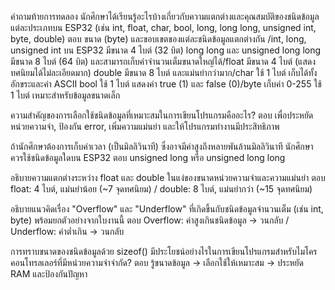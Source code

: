 คำถามท้ายการทดลอง
นักศึกษาได้เรียนรู้อะไรบ้างเกี่ยวกับความแตกต่างและคุณสมบัติของชนิดข้อมูลแต่ละประเภทบน ESP32 (เช่น int, float, char, bool, long, long long, unsigned int, byte, double)
ตอบ ขนาด (byte) และขอบเขตของแต่ละชนิดข้อมูลแตกต่างกัน /int, long, unsigned int บน ESP32 มีขนาด 4 ไบต์ (32 บิต)
long long และ unsigned long long มีขนาด 8 ไบต์ (64 บิต) และสามารถเก็บค่าจำนวนเต็มขนาดใหญ่ได้/float มีขนาด 4 ไบต์ (แสดงทศนิยมได้ไม่ละเอียดมาก)
double มีขนาด 8 ไบต์ และแม่นยำกว่ามาก/char ใช้ 1 ไบต์ เก็บได้ทั้งอักขระและค่า ASCII
bool ใช้ 1 ไบต์ แสดงค่า true (1) และ false (0)/byte เก็บค่า 0-255 ใช้ 1 ไบต์ เหมาะสำหรับข้อมูลขนาดเล็ก

ความสำคัญของการเลือกใช้ชนิดข้อมูลที่เหมาะสมในการเขียนโปรแกรมคืออะไร?
ตอบ เพื่อประหยัดหน่วยความจำ, ป้องกัน error, เพิ่มความแม่นยำ และให้โปรแกรมทำงานมีประสิทธิภาพ

ถ้านักศึกษาต้องการเก็บค่าเวลา (เป็นมิลลิวินาที) ซึ่งอาจมีค่าสูงถึงหลายพันล้านมิลลิวินาที นักศึกษาควรใช้ชนิดข้อมูลใดบน ESP32
ตอบ unsigned long หรือ unsigned long long

อธิบายความแตกต่างระหว่าง float และ double ในแง่ของขนาดหน่วยความจำและความแม่นยำ
ตอบ float: 4 ไบต์, แม่นยำน้อย (~7 จุดทศนิยม) / double: 8 ไบต์, แม่นยำกว่า (~15 จุดทศนิยม)

อธิบายแนวคิดเรื่อง "Overflow" และ "Underflow" ที่เกิดขึ้นกับชนิดข้อมูลจำนวนเต็ม (เช่น int, byte) พร้อมยกตัวอย่างจากใบงานนี้
ตอบ Overflow: ค่าสูงเกินชนิดข้อมูล → วนกลับ / Underflow: ค่าต่ำเกิน → วนกลับ

การทราบขนาดของชนิดข้อมูลด้วย sizeof() มีประโยชน์อย่างไรในการเขียนโปรแกรมสำหรับไมโครคอนโทรลเลอร์ที่มีหน่วยความจำจำกัด?
ตอบ รู้ขนาดข้อมูล → เลือกใช้ให้เหมาะสม → ประหยัด RAM และป้องกันปัญหา
